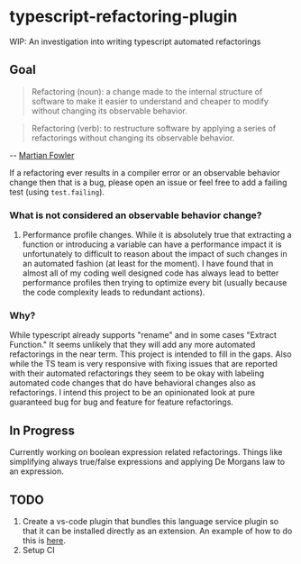 # typescript-refactoring-plugin

WIP: An investigation into writing typescript automated refactorings

## Goal

> Refactoring (noun): a change made to the internal structure of software to make it easier to understand and cheaper to modify without changing its observable behavior.

> Refactoring (verb): to restructure software by applying a series of refactorings without changing its observable behavior.

-- [Martian Fowler](https://martinfowler.com/bliki/DefinitionOfRefactoring.html)

If a refactoring ever results in a compiler error or an observable behavior change then that is a bug, please open an issue or feel free to add a failing test (using `test.failing`).

### What is not considered an observable behavior change?

1. Performance profile changes. While it is absolutely true that extracting a function or introducing a variable can have a performance impact it is unfortunately to difficult to reason about the impact of such changes in an automated fashion (at least for the moment). I have found that in almost all of my coding well designed code has always lead to better performance profiles then trying to optimize every bit (usually because the code complexity leads to redundant actions).

### Why?

While typescript already supports "rename" and in some cases "Extract Function." It seems unlikely that they will add any more automated refactorings in the near term. This project is intended to fill in the gaps. Also while the TS team is very responsive with fixing issues that are reported with their automated refactorings they seem to be okay with labeling automated code changes that do have behavioral changes also as refactorings. I intend this project to be an opinionated look at pure guaranteed bug for bug and feature for feature refactorings.

## In Progress

Currently working on boolean expression related refactorings. Things like simplifying always true/false expressions and applying De Morgans law to an expression.

## TODO

1. Create a vs-code plugin that bundles this language service plugin so that it can be installed directly as an extension. An example of how to do this is [here](https://github.com/Microsoft/typescript-styled-plugin/issues/10).
1. Setup CI

